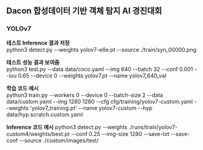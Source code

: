 ## Dacon 합성데이터 기반 객체 탐지 AI 경진대회
### YOLOv7 

**테스트 Inference 결과 저장**  
python3 detect.py --weights yolov7-e6e.pt --source ./train/syn_00000.png 

**테스트 성능 결과 보여줌**  
python3 test.py --data data/coco.yaml --img 640 --batch 32 --conf 0.001 --iou 0.65 --device 0 --weights yolov7.pt --name yolov7_640_val

**학습 코드 예시**  
python3 train.py --workers 0 --device 0 --batch-size 2 --data data/custom.yaml --img 1280 1280 --cfg cfg/training/yolov7-custom.yaml --weights 'yolov7_training.pt' --name yolov7-custom --hyp data/hyp.scratch.custom.yaml

**Inference 코드 예시** 
python3 detect.py --weights ./runs/train/yolov7-custom4/weights/best.pt --conf 0.25 --img-size 1280 --save-txt --save-conf --source ./custom/images/test/
